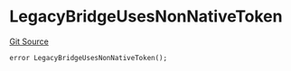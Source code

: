 # LegacyBridgeUsesNonNativeToken
[Git Source](https://github.com/matter-labs/zksync-contracts/blob/a1506a91fd7e3b73aa6fe10caf12e32f39e26211/contracts/l1-contracts/common/L1ContractErrors.sol)


```solidity
error LegacyBridgeUsesNonNativeToken();
```

